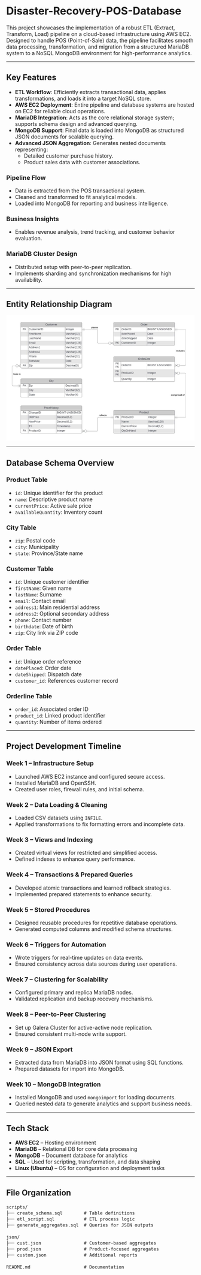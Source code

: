 # Disaster-Recovery-POS-Database

This project showcases the implementation of a robust ETL (Extract, Transform, Load) pipeline on a cloud-based infrastructure using AWS EC2. Designed to handle POS (Point-of-Sale) data, the pipeline facilitates smooth data processing, transformation, and migration from a structured MariaDB system to a NoSQL MongoDB environment for high-performance analytics.

---

## Key Features

- **ETL Workflow**: Efficiently extracts transactional data, applies transformations, and loads it into a target NoSQL store.
- **AWS EC2 Deployment**: Entire pipeline and database systems are hosted on EC2 for reliable cloud operations.
- **MariaDB Integration**: Acts as the core relational storage system; supports schema design and advanced querying.
- **MongoDB Support**: Final data is loaded into MongoDB as structured JSON documents for scalable querying.
- **Advanced JSON Aggregation**: Generates nested documents representing:
  - Detailed customer purchase history.
  - Product sales data with customer associations.

### Pipeline Flow
- Data is extracted from the POS transactional system.
- Cleaned and transformed to fit analytical models.
- Loaded into MongoDB for reporting and business intelligence.

### Business Insights
- Enables revenue analysis, trend tracking, and customer behavior evaluation.

### MariaDB Cluster Design
- Distributed setup with peer-to-peer replication.
- Implements sharding and synchronization mechanisms for high availability.

---

## Entity Relationship Diagram

![ERD](./assets/ERD.png)

---

## Database Schema Overview

### Product Table
- `id`: Unique identifier for the product
- `name`: Descriptive product name
- `currentPrice`: Active sale price
- `availableQuantity`: Inventory count

### City Table
- `zip`: Postal code
- `city`: Municipality
- `state`: Province/State name

### Customer Table
- `id`: Unique customer identifier
- `firstName`: Given name
- `lastName`: Surname
- `email`: Contact email
- `address1`: Main residential address
- `address2`: Optional secondary address
- `phone`: Contact number
- `birthdate`: Date of birth
- `zip`: City link via ZIP code

### Order Table
- `id`: Unique order reference
- `datePlaced`: Order date
- `dateShipped`: Dispatch date
- `customer_id`: References customer record

### Orderline Table
- `order_id`: Associated order ID
- `product_id`: Linked product identifier
- `quantity`: Number of items ordered

---

## Project Development Timeline

### Week 1 – Infrastructure Setup
- Launched AWS EC2 instance and configured secure access.
- Installed MariaDB and OpenSSH.
- Created user roles, firewall rules, and initial schema.

### Week 2 – Data Loading & Cleaning
- Loaded CSV datasets using `INFILE`.
- Applied transformations to fix formatting errors and incomplete data.

### Week 3 – Views and Indexing
- Created virtual views for restricted and simplified access.
- Defined indexes to enhance query performance.

### Week 4 – Transactions & Prepared Queries
- Developed atomic transactions and learned rollback strategies.
- Implemented prepared statements to enhance security.

### Week 5 – Stored Procedures
- Designed reusable procedures for repetitive database operations.
- Generated computed columns and modified schema structures.

### Week 6 – Triggers for Automation
- Wrote triggers for real-time updates on data events.
- Ensured consistency across data sources during user operations.

### Week 7 – Clustering for Scalability
- Configured primary and replica MariaDB nodes.
- Validated replication and backup recovery mechanisms.

### Week 8 – Peer-to-Peer Clustering
- Set up Galera Cluster for active-active node replication.
- Ensured consistent multi-node write support.

### Week 9 – JSON Export
- Extracted data from MariaDB into JSON format using SQL functions.
- Prepared datasets for import into MongoDB.

### Week 10 – MongoDB Integration
- Installed MongoDB and used `mongoimport` for loading documents.
- Queried nested data to generate analytics and support business needs.

---

## Tech Stack

- **AWS EC2** – Hosting environment
- **MariaDB** – Relational DB for core data processing
- **MongoDB** – Document database for analytics
- **SQL** – Used for scripting, transformation, and data shaping
- **Linux (Ubuntu)** – OS for configuration and deployment tasks

---

## File Organization
```
scripts/
├── create_schema.sql        # Table definitions
├── etl_script.sql           # ETL process logic
├── generate_aggregates.sql  # Queries for JSON outputs

json/
├── cust.json                # Customer-based aggregates
├── prod.json                # Product-focused aggregates
├── custom.json              # Additional reports

README.md                    # Documentation
```


